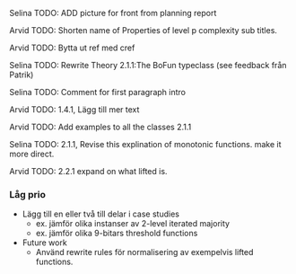 
Selina TODO: ADD picture for front from planning report

Arvid TODO: Shorten name of Properties of level p complexity sub titles.

Arvid TODO: Bytta ut ref med cref 

Selina TODO: Rewrite Theory 2.1.1:The BoFun typeclass (see feedback från Patrik)

Selina TODO: Comment for first paragraph intro

Arvid TODO: 1.4.1, Lägg till mer text

Arvid TODO: Add examples to all the classes 2.1.1

Selina TODO: 2.1.1, Revise this explination of monotonic functions. make it more direct. 

Arvid TODO: 2.2.1 expand on what lifted is. 

### Låg prio

- Lägg till en eller två till delar i case studies
	- ex. jämför olika instanser av 2-level iterated majority
	- ex. jämför olika 9-bitars threshold functions
- Future work
	- Använd rewrite rules för normalisering av exempelvis lifted functions.
